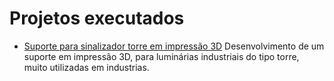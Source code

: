 # Projetos executados

* [Suporte para sinalizador torre em impressão 3D](/Holder-Light/holder-light.md) 
  Desenvolvimento de um suporte em impressão 3D, para luminárias industriais do tipo torre, muito utilizadas em industrias.
